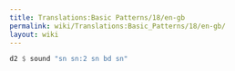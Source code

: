 ```yaml
---
title: Translations:Basic Patterns/18/en-gb
permalink: wiki/Translations:Basic_Patterns/18/en-gb/
layout: wiki
---
```


``` Haskell
d2 $ sound "sn sn:2 sn bd sn"
```
